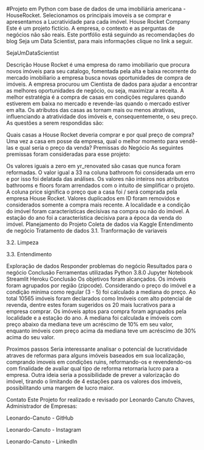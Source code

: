 #Projeto em Python com base de dados de uma imobiliária americana - HouseRocket. Selecionamos os principais imoveis a se comprar e apresentamos a Lucratividade para cada imóvel.
House Rocket Company
Este é um projeto fictício. A empresa, o contexto e as perguntas de negócios não são reais. Este portfólio está seguindo as recomendações do blog Seja um Data Scientist, para mais informações clique no link a seguir.

SejaUmDataScientist

Descrição
House Rocket é uma empresa do ramo imobiliario que procura novos imóveis para seu catalogo, fomentada pela alta e baixa recorrente do mercado imobiliario a empresa busca novas oportunidades de compra de imóveis. A empresa procurou um Cientista de dados para ajudar a encontrar as melhores oportunidades de negócio, ou seja, maximizar a receita. A melhor estratégia é a compra de casas em condições regulares quando estiverem em baixa no mercado e revende-las quando o mercado estiver em alta. Os atributos das casas as tornam mais ou menos atrativas, influenciando a atratividade dos imóveis e, consequentemente, o seu preço. As questões a serem respondidas são:

Quais casas a House Rocket deveria comprar e por qual preço de compra?
Uma vez a casa em posse da empresa, qual o melhor momento para vendê-las e qual seria o preço da venda?
Premissas do Negócio
As seguintes premissas foram consideradas para esse projeto:

Os valores iguais a zero em yr_renovated são casas que nunca foram reformadas.
O valor igual a 33 na coluna bathroom foi considerada um erro e por isso foi delatada das análises.
Os valores não inteiros nos atributos bathrooms e floors foram arrendados com o intuito de simplificar o projeto.
A coluna price significa o preço que a casa foi / será comprada pela empresa House Rocket.
Valores duplicados em ID foram removidos e considerados somente a compra mais recente.
A localidade e a condição do imóvel foram características decisivas na compra ou não do imóvel.
A estação do ano foi a característica decisiva para a época da venda do imóvel.
Planejamento do Projeto
Coleta de dados via Kaggle
Entendimento de negócio
Tratamento de dados
3.1. Tranformação de variaveis

3.2. Limpeza

3.3. Entendimento

Exploração de dados
Responder problemas do negócio
Resultados para o negócio
Conclusão
Ferramentas utilizadas
Python 3.8.0
Jupyter Notebook
Streamlit
Heroku
Conclusão
Os objetivos foram alcançados. Os imóveis foram agrupados por região (zipcode). Considerando o preço do imóvel e a condição minima como regular (3 - 5) foi calculado a mediana do preço. Ao total 10565 imóveis foram declarados como Imóveis com alto potencial de revenda, dentre estes foram sugeridos os 20 mais lucrativos para a empresa comprar. Os imóveis aptos para compra foram agrupados pela localidade e a estação do ano. A mediana foi calculada e imóveis com preço abaixo da mediana teve um acréscimo de 10% em seu valor, enquanto imóveis com preço acima da mediana teve um acréscimo de 30% acima do seu valor.

Proximos passos
Seria interessante analisar o potencial de lucratividade atraves de reformas para alguns imóveis baseados em sua localização, comprando imoveis em condições ruins, reformando-os e revendendo-os com finalidade de avaliar qual tipo de reforma retornaria lucro para a empresa. Outra ideia seria a possibilidade de prever a valorização do imóvel, tirando o limitando de 4 estações para os valores dos imóveis, possibilitando uma margem de lucro maior.

Contato
Este Projeto for realizado e revisado por Leonardo Canuto Chaves, Administrador de Empresas:

Leonardo-Canuto - GitHub

Leonardo-Canuto - Instagram

Leonardo-Canuto - LinkedIn

